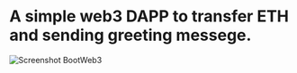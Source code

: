 # A simple web3 DAPP to transfer ETH and sending greeting messege.

![Screenshot BootWeb3](https://user-images.githubusercontent.com/77230416/170342087-cd0d6d79-233c-47d5-8dfd-1d6ac6c5ebd3.png)
